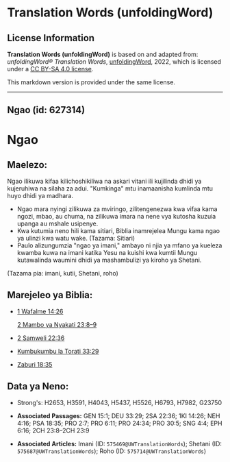 # Translation Words (unfoldingWord)

## License Information

**Translation Words (unfoldingWord)** is based on and adapted from: _unfoldingWord® Translation Words_, [unfoldingWord](https://unfoldingword.org/utw), 2022, which is licensed under a [CC BY-SA 4.0 license](https://creativecommons.org/licenses/by-sa/4.0/legalcode.en).

This markdown version is provided under the same license.



--------------------------------

## Ngao (id: 627314)

Ngao
====

Maelezo:
--------

Ngao ilikuwa kifaa kilichoshikiliwa na askari vitani ili kujilinda dhidi ya kujeruhiwa na silaha za adui. "Kumkinga" mtu inamaanisha kumlinda mtu huyo dhidi ya madhara.

* Ngao mara nyingi zilikuwa za mviringo, zilitengenezwa kwa vifaa kama ngozi, mbao, au chuma, na zilikuwa imara na nene vya kutosha kuzuia upanga au mshale usipenye.
* Kwa kutumia neno hili kama sitiari, Biblia inamrejelea Mungu kama ngao ya ulinzi kwa watu wake. (Tazama: Sitiari)
* Paulo alizungumzia "ngao ya imani," ambayo ni njia ya mfano ya kueleza kwamba kuwa na imani katika Yesu na kuishi kwa kumtii Mungu kutawalinda waumini dhidi ya mashambulizi ya kiroho ya Shetani.

(Tazama pia: imani, kutii, Shetani, roho)

Marejeleo ya Biblia:
--------------------

* [1 Wafalme 14:26](https://ref.ly/1Kgs14:26)

    [2 Mambo ya Nyakati 23:8–9](https://ref.ly/2Chr23:8-2Chr23:9)

* [2 Samweli 22:36](https://ref.ly/2Sam22:36)
* [Kumbukumbu la Torati 33:29](https://ref.ly/Deut33:29)
* [Zaburi 18:35](https://ref.ly/Ps18:35)

Data ya Neno:
-------------

* Strong's: H2653, H3591, H4043, H5437, H5526, H6793, H7982, G23750

* **Associated Passages:** GEN 15:1; DEU 33:29; 2SA 22:36; 1KI 14:26; NEH 4:16; PSA 18:35; PRO 2:7; PRO 6:11; PRO 24:34; PRO 30:5; SNG 4:4; EPH 6:16; 2CH 23:8–2CH 23:9
* **Associated Articles:** Imani (ID: `575469@UWTranslationWords`); Shetani (ID: `575687@UWTranslationWords`); Roho (ID: `575714@UWTranslationWords`)


